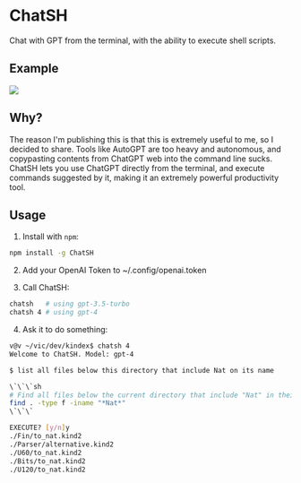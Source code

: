 # ChatSH

Chat with GPT from the terminal, with the ability to execute shell scripts.

## Example

![](example.gif)

## Why?

The reason I'm publishing this is that this is extremely useful to me, so I
decided to share. Tools like AutoGPT are too heavy and autonomous, and
copypasting contents from ChatGPT web into the command line sucks. ChatSH lets
you use ChatGPT directly from the terminal, and execute commands suggested by
it, making it an extremely powerful productivity tool.

## Usage

1. Install with `npm`:

```bash
npm install -g ChatSH
```

2. Add your OpenAI Token to ~/.config/openai.token

3. Call ChatSH:

```bash
chatsh   # using gpt-3.5-turbo
chatsh 4 # using gpt-4
```

4. Ask it to do something:

```bash
v@v ~/vic/dev/kindex$ chatsh 4
Welcome to ChatSH. Model: gpt-4

$ list all files below this directory that include Nat on its name

\`\`\`sh
# Find all files below the current directory that include "Nat" in their name
find . -type f -iname "*Nat*"
\`\`\`

EXECUTE? [y/n]y
./Fin/to_nat.kind2
./Parser/alternative.kind2
./U60/to_nat.kind2
./Bits/to_nat.kind2
./U120/to_nat.kind2
```
